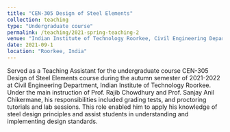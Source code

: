 ```yaml
---
title: "CEN-305 Design of Steel Elements"
collection: teaching
type: "Undergraduate course"
permalink: /teaching/2021-spring-teaching-2
venue: "Indian Institute of Technology Roorkee, Civil Engineering Department"
date: 2021-09-1
location: "Roorkee, India"
---
```

Served as a Teaching Assistant for the undergraduate course CEN-305 Design of Steel Elements course during the autumn semester of 2021-2022 at Civil Engineering Department, Indian Institute of Technology Roorkee. Under the main instruction of Prof. Rajib Chowdhury and Prof. Sanjay Anil Chikermane, his responsibilities included grading tests, and proctoring tutorials and lab sessions. This role enabled him to apply his knowledge of steel design principles and assist students in understanding and implementing design standards.
